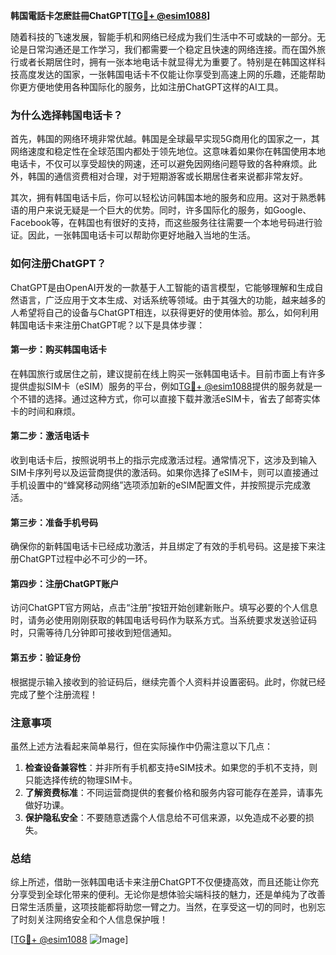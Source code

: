 **韩国電話卡怎麽註冊ChatGPT[[TG💪+ @esim1088](https://t.me/s/esim1088)]**

随着科技的飞速发展，智能手机和网络已经成为我们生活中不可或缺的一部分。无论是日常沟通还是工作学习，我们都需要一个稳定且快速的网络连接。而在国外旅行或者长期居住时，拥有一张本地电话卡就显得尤为重要了。特别是在韩国这样科技高度发达的国家，一张韩国电话卡不仅能让你享受到高速上网的乐趣，还能帮助你更方便地使用各种国际化的服务，比如注册ChatGPT这样的AI工具。

### 为什么选择韩国电话卡？

首先，韩国的网络环境非常优越。韩国是全球最早实现5G商用化的国家之一，其网络速度和稳定性在全球范围内都处于领先地位。这意味着如果你在韩国使用本地电话卡，不仅可以享受超快的网速，还可以避免因网络问题导致的各种麻烦。此外，韩国的通信资费相对合理，对于短期游客或长期居住者来说都非常友好。

其次，拥有韩国电话卡后，你可以轻松访问韩国本地的服务和应用。这对于熟悉韩语的用户来说无疑是一个巨大的优势。同时，许多国际化的服务，如Google、Facebook等，在韩国也有很好的支持，而这些服务往往需要一个本地号码进行验证。因此，一张韩国电话卡可以帮助你更好地融入当地的生活。

### 如何注册ChatGPT？

ChatGPT是由OpenAI开发的一款基于人工智能的语言模型，它能够理解和生成自然语言，广泛应用于文本生成、对话系统等领域。由于其强大的功能，越来越多的人希望将自己的设备与ChatGPT相连，以获得更好的使用体验。那么，如何利用韩国电话卡来注册ChatGPT呢？以下是具体步骤：

#### 第一步：购买韩国电话卡

在韩国旅行或居住之前，建议提前在线上购买一张韩国电话卡。目前市面上有许多提供虚拟SIM卡（eSIM）服务的平台，例如[TG💪+ @esim1088](https://t.me/s/esim1088)提供的服务就是一个不错的选择。通过这种方式，你可以直接下载并激活eSIM卡，省去了邮寄实体卡的时间和麻烦。

#### 第二步：激活电话卡

收到电话卡后，按照说明书上的指示完成激活过程。通常情况下，这涉及到输入SIM卡序列号以及运营商提供的激活码。如果你选择了eSIM卡，则可以直接通过手机设置中的“蜂窝移动网络”选项添加新的eSIM配置文件，并按照提示完成激活。

#### 第三步：准备手机号码

确保你的新韩国电话卡已经成功激活，并且绑定了有效的手机号码。这是接下来注册ChatGPT过程中必不可少的一环。

#### 第四步：注册ChatGPT账户

访问ChatGPT官方网站，点击“注册”按钮开始创建新账户。填写必要的个人信息时，请务必使用刚刚获取的韩国电话号码作为联系方式。当系统要求发送验证码时，只需等待几分钟即可接收到短信通知。

#### 第五步：验证身份

根据提示输入接收到的验证码后，继续完善个人资料并设置密码。此时，你就已经完成了整个注册流程！

### 注意事项

虽然上述方法看起来简单易行，但在实际操作中仍需注意以下几点：

1. **检查设备兼容性**：并非所有手机都支持eSIM技术。如果您的手机不支持，则只能选择传统的物理SIM卡。
2. **了解资费标准**：不同运营商提供的套餐价格和服务内容可能存在差异，请事先做好功课。
3. **保护隐私安全**：不要随意透露个人信息给不可信来源，以免造成不必要的损失。

### 总结

综上所述，借助一张韩国电话卡来注册ChatGPT不仅便捷高效，而且还能让你充分享受到全球化带来的便利。无论你是想体验尖端科技的魅力，还是单纯为了改善日常生活质量，这项技能都将助您一臂之力。当然，在享受这一切的同时，也别忘了时刻关注网络安全和个人信息保护哦！

[[TG💪+ @esim1088](https://t.me/s/esim1088) ![Image](https://i.postimg.cc/4NQfJmqS/Snipaste-2025-05-13-00-14-12.png)]